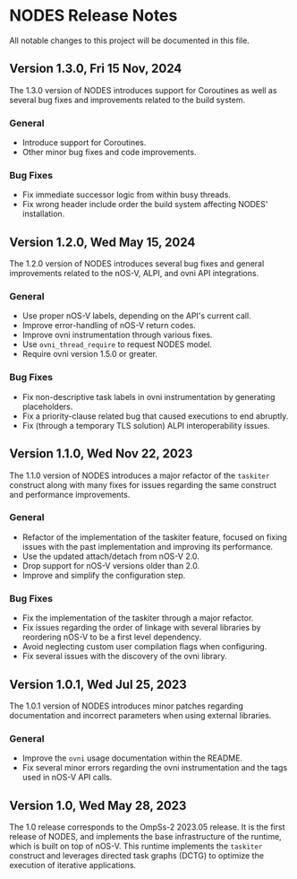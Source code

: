 # NODES Release Notes
All notable changes to this project will be documented in this file.


## Version 1.3.0, Fri 15 Nov, 2024
The 1.3.0 version of NODES introduces support for Coroutines as well as several bug fixes and improvements related to the build system.

### General
- Introduce support for Coroutines.
- Other minor bug fixes and code improvements.

### Bug Fixes
- Fix immediate successor logic from within busy threads.
- Fix wrong header include order the build system affecting NODES' installation.


## Version 1.2.0, Wed May 15, 2024
The 1.2.0 version of NODES introduces several bug fixes and general improvements related to the nOS-V, ALPI, and ovni API integrations.

### General
- Use proper nOS-V labels, depending on the API's current call.
- Improve error-handling of nOS-V return codes.
- Improve ovni instrumentation through various fixes.
- Use `ovni_thread_require` to request NODES model.
- Require ovni version 1.5.0 or greater.

### Bug Fixes
- Fix non-descriptive task labels in ovni instrumentation by generating placeholders.
- Fix a priority-clause related bug that caused executions to end abruptly.
- Fix (through a temporary TLS solution) ALPI interoperability issues.


## Version 1.1.0, Wed Nov 22, 2023
The 1.1.0 version of NODES introduces a major refactor of the `taskiter` construct along with many fixes for issues regarding the same construct and performance improvements.

### General
- Refactor of the implementation of the taskiter feature, focused on fixing issues with the past implementation and improving its performance.
- Use the updated attach/detach from nOS-V 2.0.
- Drop support for nOS-V versions older than 2.0.
- Improve and simplify the configuration step.

### Bug Fixes
- Fix the implementation of the taskiter through a major refactor.
- Fix issues regarding the order of linkage with several libraries by reordering nOS-V to be a first level dependency.
- Avoid neglecting custom user compilation flags when configuring.
- Fix several issues with the discovery of the ovni library.


## Version 1.0.1, Wed Jul 25, 2023
The 1.0.1 version of NODES introduces minor patches regarding documentation and incorrect parameters when using external libraries.

### General
- Improve the `ovni` usage documentation within the README.
- Fix several minor errors regarding the ovni instrumentation and the tags used in nOS-V API calls.


## Version 1.0, Wed May 28, 2023
The 1.0 release corresponds to the OmpSs-2 2023.05 release. It is the first release of NODES, and implements the base infrastructure of the runtime, which is built on top of nOS-V. This runtime implements the `taskiter` construct and leverages directed task graphs (DCTG) to optimize the execution of iterative applications.

